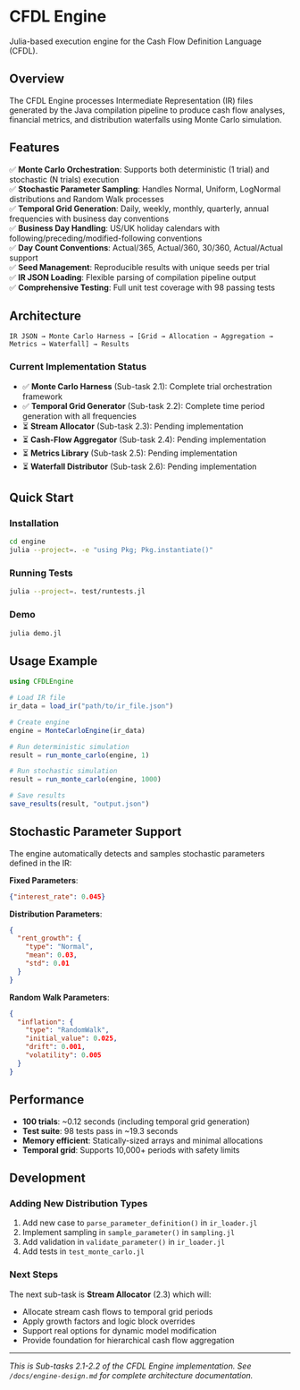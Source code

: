 # CFDL Engine

Julia-based execution engine for the Cash Flow Definition Language (CFDL).

## Overview

The CFDL Engine processes Intermediate Representation (IR) files generated by the Java compilation pipeline to produce cash flow analyses, financial metrics, and distribution waterfalls using Monte Carlo simulation.

## Features

✅ **Monte Carlo Orchestration**: Supports both deterministic (1 trial) and stochastic (N trials) execution  
✅ **Stochastic Parameter Sampling**: Handles Normal, Uniform, LogNormal distributions and Random Walk processes  
✅ **Temporal Grid Generation**: Daily, weekly, monthly, quarterly, annual frequencies with business day conventions  
✅ **Business Day Handling**: US/UK holiday calendars with following/preceding/modified-following conventions  
✅ **Day Count Conventions**: Actual/365, Actual/360, 30/360, Actual/Actual support  
✅ **Seed Management**: Reproducible results with unique seeds per trial  
✅ **IR JSON Loading**: Flexible parsing of compilation pipeline output  
✅ **Comprehensive Testing**: Full unit test coverage with 98 passing tests  

## Architecture

```
IR JSON → Monte Carlo Harness → [Grid → Allocation → Aggregation → Metrics → Waterfall] → Results
```

### Current Implementation Status

- ✅ **Monte Carlo Harness** (Sub-task 2.1): Complete trial orchestration framework
- ✅ **Temporal Grid Generator** (Sub-task 2.2): Complete time period generation with all frequencies
- ⏳ **Stream Allocator** (Sub-task 2.3): Pending implementation
- ⏳ **Cash-Flow Aggregator** (Sub-task 2.4): Pending implementation
- ⏳ **Metrics Library** (Sub-task 2.5): Pending implementation
- ⏳ **Waterfall Distributor** (Sub-task 2.6): Pending implementation

## Quick Start

### Installation

```bash
cd engine
julia --project=. -e "using Pkg; Pkg.instantiate()"
```

### Running Tests

```bash
julia --project=. test/runtests.jl
```

### Demo

```bash
julia demo.jl
```

## Usage Example

```julia
using CFDLEngine

# Load IR file
ir_data = load_ir("path/to/ir_file.json")

# Create engine
engine = MonteCarloEngine(ir_data)

# Run deterministic simulation
result = run_monte_carlo(engine, 1)

# Run stochastic simulation  
result = run_monte_carlo(engine, 1000)

# Save results
save_results(result, "output.json")
```

## Stochastic Parameter Support

The engine automatically detects and samples stochastic parameters defined in the IR:

**Fixed Parameters**:
```json
{"interest_rate": 0.045}
```

**Distribution Parameters**:
```json
{
  "rent_growth": {
    "type": "Normal",
    "mean": 0.03,
    "std": 0.01
  }
}
```

**Random Walk Parameters**:
```json
{
  "inflation": {
    "type": "RandomWalk", 
    "initial_value": 0.025,
    "drift": 0.001,
    "volatility": 0.005
  }
}
```

## Performance

- **100 trials**: ~0.12 seconds (including temporal grid generation)
- **Test suite**: 98 tests pass in ~19.3 seconds
- **Memory efficient**: Statically-sized arrays and minimal allocations
- **Temporal grid**: Supports 10,000+ periods with safety limits

## Development

### Adding New Distribution Types

1. Add new case to `parse_parameter_definition()` in `ir_loader.jl`
2. Implement sampling in `sample_parameter()` in `sampling.jl`  
3. Add validation in `validate_parameter()` in `ir_loader.jl`
4. Add tests in `test_monte_carlo.jl`

### Next Steps

The next sub-task is **Stream Allocator** (2.3) which will:
- Allocate stream cash flows to temporal grid periods
- Apply growth factors and logic block overrides  
- Support real options for dynamic model modification
- Provide foundation for hierarchical cash flow aggregation

---

*This is Sub-tasks 2.1-2.2 of the CFDL Engine implementation. See `/docs/engine-design.md` for complete architecture documentation.*